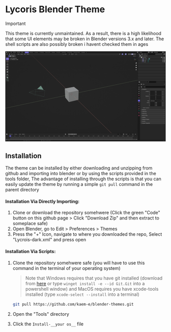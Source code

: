 # Lycoris Blender Theme

> [!IMPORTANT]
> This theme is currently unmaintained. As a result, there is a high likelihood that some UI elements may be broken in Blender versions 3.x and later. The shell scripts are also possibly broken i havent checked them in ages

![Lycoris Dark Theme](./Assets/sc.png)

## Installation

The theme can be installed by either downloading and unzipping from github and importing into blender or by using the scripts provided in the tools folder, The advantage of installing through the scripts is that you can easily update the theme by running a simple `git pull` command in the parent directory

#### Installation Via Directly Importing:

1. Clone or download the repository somehwere (Click the green "Code" button on this github page > Click "Download Zip" and then extract to someplace safe)
2. Open Blender, go to Edit > Preferences > Themes
3. Press the "+" Icon, navigate to where you downloaded the repo, Select "Lycrois-dark.xml" and press open

#### Installation Via Scripts:

1. Clone the repository somehwere safe (you will have to use this command in the terminal of your operating system)

   > Note that Windows requires that you have git installed (download from [here](https://gitforwindows.org/) or type `winget install -e --id Git.Git` into a powershell window) and MacOS requires you have xcode-tools installed (type `xcode-select --install` into a terminal)

   ```sh
   git pull https://github.com/kaem-e/blender-themes.git
   ```

2. Open the "Tools" directory

3. Click the `Install-__your os__` file

